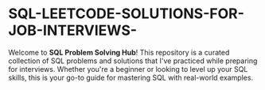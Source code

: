 # SQL-LEETCODE-SOLUTIONS-FOR-JOB-INTERVIEWS-
Welcome to **SQL Problem Solving Hub**! This repository is a curated collection of SQL problems and solutions that I've practiced while preparing for interviews. Whether you're a beginner or looking to level up your SQL skills, this is your go-to guide for mastering SQL with real-world examples.
